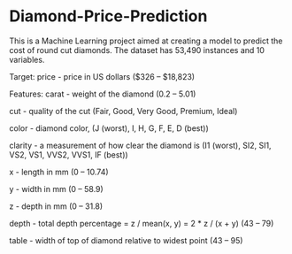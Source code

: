 # Diamond-Price-Prediction

This is a Machine Learning project aimed at creating a model to predict the cost of round cut diamonds. The dataset has 53,490 instances and 10 variables.

Target:
price - price in US dollars ($326 – $18,823)

Features:
carat - weight of the diamond (0.2 – 5.01)

cut - quality of the cut (Fair, Good, Very Good, Premium, Ideal)

color - diamond color, (J (worst), I, H, G, F, E, D (best))

clarity - a measurement of how clear the diamond is (I1 (worst), SI2, SI1, VS2, VS1, VVS2, VVS1, IF (best))

x - length in mm (0 – 10.74)

y - width in mm (0 – 58.9)

z - depth in mm (0 – 31.8)

depth - total depth percentage = z / mean(x, y) = 2 * z / (x + y) (43 – 79)

table - width of top of diamond relative to widest point (43 – 95)
